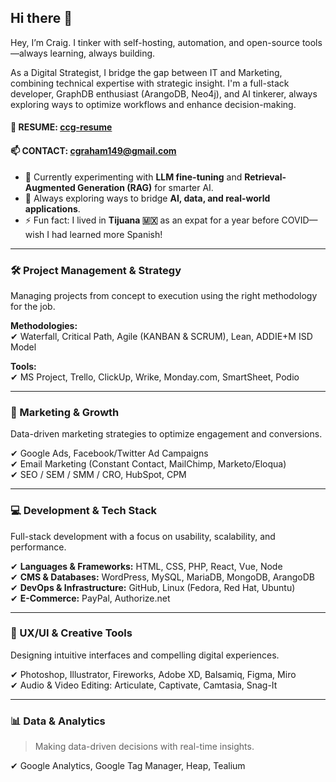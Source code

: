 ## Hi there 👋  

Hey, I’m Craig. I tinker with self-hosting, automation, and open-source tools—always learning, always building.

As a Digital Strategist, I bridge the gap between IT and Marketing, combining technical expertise with strategic insight. I'm a full-stack developer, GraphDB enthusiast (ArangoDB, Neo4j), and AI tinkerer, always exploring ways to optimize workflows and enhance decision-making.

#### 📄 RESUME: [ccg-resume](https://github.com/cgraham149/ccg-resume)  
#### 📫 CONTACT: cgraham149@gmail.com  

- 🧠 Currently experimenting with **LLM fine-tuning** and **Retrieval-Augmented Generation (RAG)** for smarter AI.  
- 🤔 Always exploring ways to bridge **AI, data, and real-world applications**.  
- ⚡ Fun fact: I lived in **Tijuana 🇲🇽** as an expat for a year before COVID—wish I had learned more Spanish!  

---  

### **🛠️ Project Management & Strategy**

Managing projects from concept to execution using the right methodology for the job.

**Methodologies:**  
✔ Waterfall, Critical Path, Agile (KANBAN & SCRUM), Lean, ADDIE+M ISD Model

**Tools:**  
✔ MS Project, Trello, ClickUp, Wrike, Monday.com, SmartSheet, Podio

---

### **📢 Marketing & Growth**

Data-driven marketing strategies to optimize engagement and conversions.

✔ Google Ads, Facebook/Twitter Ad Campaigns  
✔ Email Marketing (Constant Contact, MailChimp, Marketo/Eloqua)  
✔ SEO / SEM / SMM / CRO, HubSpot, CPM

---

### **💻 Development & Tech Stack**

Full-stack development with a focus on usability, scalability, and performance.

✔ **Languages & Frameworks:** HTML, CSS, PHP, React, Vue, Node  
✔ **CMS & Databases:** WordPress, MySQL, MariaDB, MongoDB, ArangoDB  
✔ **DevOps & Infrastructure:** GitHub, Linux (Fedora, Red Hat, Ubuntu)  
✔ **E-Commerce:** PayPal, Authorize.net

---
### **🎨 UX/UI & Creative Tools**


Designing intuitive interfaces and compelling digital experiences.

✔ Photoshop, Illustrator, Fireworks, Adobe XD, Balsamiq, Figma, Miro  
✔ Audio & Video Editing: Articulate, Captivate, Camtasia, Snag-It

---

### **📊 Data & Analytics**

> Making data-driven decisions with real-time insights.

✔ Google Analytics, Google Tag Manager, Heap, Tealium
